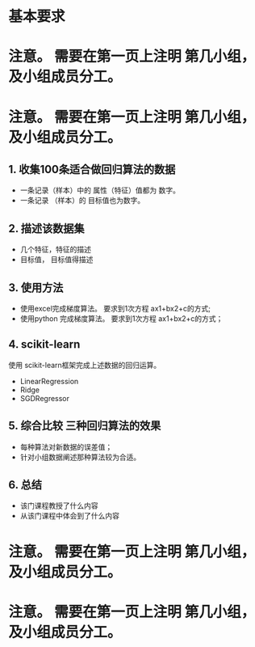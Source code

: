 #      基本要求

# 注意。 需要在第一页上注明 第几小组，及小组成员分工。
# 注意。 需要在第一页上注明 第几小组，及小组成员分工。


##  1. 收集100条适合做回归算法的数据
+  一条记录（样本）中的 属性（特征）值都为 数字。
+  一条记录 （样本）的 目标值也为数字。

##  2. 描述该数据集
+ 几个特征，特征的描述
+ 目标值， 目标值得描述

##  3. 使用方法
+ 使用excel完成梯度算法。 要求到1次方程 ax1+bx2+c的方式;
+ 使用python 完成梯度算法。 要求到1次方程 ax1+bx2+c的方式；

##  4. scikit-learn
使用 scikit-learn框架完成上述数据的回归运算。 
+ LinearRegression
+ Ridge
+ SGDRegressor

## 5. 综合比较 三种回归算法的效果
+ 每种算法对新数据的误差值；
+ 针对小组数据阐述那种算法较为合适。

## 6. 总结
+ 该门课程教授了什么内容
+ 从该门课程中体会到了什么内容 

# 注意。 需要在第一页上注明 第几小组，及小组成员分工。
# 注意。 需要在第一页上注明 第几小组，及小组成员分工。 